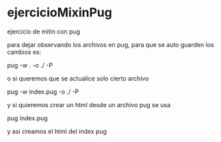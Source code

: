 # ejercicioMixinPug
ejercicio de mitin con pug


para dejar observando los archivos en pug, para que se auto guarden los cambios es:

pug -w . -o ./ -P

o si queremos que se actualice solo cierto archivo

pug -w index.pug -o ./ -P

y si quieremos crear un html desde un archivo pug se usa

pug index.pug

y asi creamos el html del index pug
